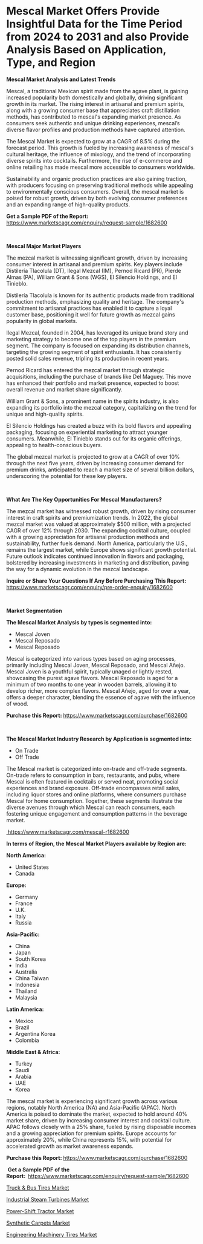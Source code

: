 <p><h1>Mescal Market Offers Provide Insightful Data for the Time Period from 2024 to 2031 and also Provide Analysis Based on Application, Type, and Region</h1></p><p><strong>Mescal Market Analysis and Latest Trends</strong></p>
<p><p>Mescal, a traditional Mexican spirit made from the agave plant, is gaining increased popularity both domestically and globally, driving significant growth in its market. The rising interest in artisanal and premium spirits, along with a growing consumer base that appreciates craft distillation methods, has contributed to mescal's expanding market presence. As consumers seek authentic and unique drinking experiences, mescal’s diverse flavor profiles and production methods have captured attention.</p><p>The Mescal Market is expected to grow at a CAGR of 8.5% during the forecast period. This growth is fueled by increasing awareness of mescal's cultural heritage, the influence of mixology, and the trend of incorporating diverse spirits into cocktails. Furthermore, the rise of e-commerce and online retailing has made mescal more accessible to consumers worldwide.</p><p>Sustainability and organic production practices are also gaining traction, with producers focusing on preserving traditional methods while appealing to environmentally conscious consumers. Overall, the mescal market is poised for robust growth, driven by both evolving consumer preferences and an expanding range of high-quality products.</p></p>
<p><strong>Get a Sample PDF of the Report:&nbsp;</strong> <a href="https://www.marketscagr.com/enquiry/request-sample/1682600?utm_campaign=1436&utm_medium=2&utm_source=Github&utm_content=ia&utm_term=15102024&utm_id=mescal">https://www.marketscagr.com/enquiry/request-sample/1682600</a></p>
<p>&nbsp;</p>
<p><strong>Mescal Major Market Players</strong></p>
<p><p>The mezcal market is witnessing significant growth, driven by increasing consumer interest in artisanal and premium spirits. Key players include Distilería Tlacolula (DT), Ilegal Mezcal (IM), Pernod Ricard (PR), Pierde Almas (PA), William Grant & Sons (WGS), El Silencio Holdings, and El Tinieblo.</p><p>Distilería Tlacolula is known for its authentic products made from traditional production methods, emphasizing quality and heritage. The company's commitment to artisanal practices has enabled it to capture a loyal customer base, positioning it well for future growth as mezcal gains popularity in global markets.</p><p>Ilegal Mezcal, founded in 2004, has leveraged its unique brand story and marketing strategy to become one of the top players in the premium segment. The company is focused on expanding its distribution channels, targeting the growing segment of spirit enthusiasts. It has consistently posted solid sales revenue, tripling its production in recent years.</p><p>Pernod Ricard has entered the mezcal market through strategic acquisitions, including the purchase of brands like Del Maguey. This move has enhanced their portfolio and market presence, expected to boost overall revenue and market share significantly.</p><p>William Grant & Sons, a prominent name in the spirits industry, is also expanding its portfolio into the mezcal category, capitalizing on the trend for unique and high-quality spirits.</p><p>El Silencio Holdings has created a buzz with its bold flavors and appealing packaging, focusing on experiential marketing to attract younger consumers. Meanwhile, El Tinieblo stands out for its organic offerings, appealing to health-conscious buyers.</p><p>The global mezcal market is projected to grow at a CAGR of over 10% through the next five years, driven by increasing consumer demand for premium drinks, anticipated to reach a market size of several billion dollars, underscoring the potential for these key players.</p></p>
<p>&nbsp;</p>
<p><strong>What Are The Key Opportunities For Mescal Manufacturers?</strong></p>
<p><p>The mezcal market has witnessed robust growth, driven by rising consumer interest in craft spirits and premiumization trends. In 2022, the global mezcal market was valued at approximately $500 million, with a projected CAGR of over 12% through 2030. The expanding cocktail culture, coupled with a growing appreciation for artisanal production methods and sustainability, further fuels demand. North America, particularly the U.S., remains the largest market, while Europe shows significant growth potential. Future outlook indicates continued innovation in flavors and packaging, bolstered by increasing investments in marketing and distribution, paving the way for a dynamic evolution in the mezcal landscape.</p></p>
<p><strong>Inquire or Share Your Questions If Any Before Purchasing This Report:</strong> <a href="https://www.marketscagr.com/enquiry/pre-order-enquiry/1682600?utm_campaign=1436&utm_medium=2&utm_source=Github&utm_content=ia&utm_term=15102024&utm_id=mescal">https://www.marketscagr.com/enquiry/pre-order-enquiry/1682600</a></p>
<p>&nbsp;</p>
<p><strong>Market Segmentation</strong></p>
<p><strong>The Mescal Market Analysis by types is segmented into:</strong></p>
<p><ul><li>Mescal Joven</li><li>Mescal Reposado</li><li>Mescal Reposado</li></ul></p>
<p><p>Mescal is categorized into various types based on aging processes, primarily including Mescal Joven, Mescal Reposado, and Mescal Añejo. Mescal Joven is a youthful spirit, typically unaged or lightly rested, showcasing the purest agave flavors. Mescal Reposado is aged for a minimum of two months to one year in wooden barrels, allowing it to develop richer, more complex flavors. Mescal Añejo, aged for over a year, offers a deeper character, blending the essence of agave with the influence of wood.</p></p>
<p><strong>Purchase this Report:&nbsp;</strong><a href="https://www.marketscagr.com/purchase/1682600?utm_campaign=1436&utm_medium=2&utm_source=Github&utm_content=ia&utm_term=15102024&utm_id=mescal">https://www.marketscagr.com/purchase/1682600</a></p>
<p>&nbsp;</p>
<p><strong>The Mescal Market Industry Research by Application is segmented into:</strong></p>
<p><ul><li>On Trade</li><li>Off Trade</li></ul></p>
<p><p>The Mescal market is categorized into on-trade and off-trade segments. On-trade refers to consumption in bars, restaurants, and pubs, where Mescal is often featured in cocktails or served neat, promoting social experiences and brand exposure. Off-trade encompasses retail sales, including liquor stores and online platforms, where consumers purchase Mescal for home consumption. Together, these segments illustrate the diverse avenues through which Mescal can reach consumers, each fostering unique engagement and consumption patterns in the beverage market.</p></p>
<p><a href="https://www.marketscagr.com/mescal-r1682600?utm_campaign=1436&utm_medium=2&utm_source=Github&utm_content=ia&utm_term=15102024&utm_id=mescal">&nbsp;https://www.marketscagr.com/mescal-r1682600</a></p>
<p><strong>In terms of Region, the Mescal Market Players available by Region are:</strong></p>
<p>
    <p> <strong> North America: </strong>
        <ul>
            <li>United States</li>
            <li>Canada</li>
        </ul>
        </p> 
    <p> <strong> Europe: </strong>
        <ul>
            <li>Germany</li>
            <li>France</li>
            <li>U.K.</li>
            <li>Italy</li>
            <li>Russia</li>
        </ul>
        </p> 
    <p> <strong> Asia-Pacific: </strong>
        <ul>
            <li>China</li>
            <li>Japan</li>
            <li>South Korea</li>
            <li>India</li>
            <li>Australia</li>
            <li>China Taiwan</li>
            <li>Indonesia</li>
            <li>Thailand</li>
            <li>Malaysia</li>
        </ul>
        </p> 
    <p> <strong> Latin America: </strong>
        <ul>
            <li>Mexico</li>
            <li>Brazil</li>
            <li>Argentina Korea</li>
            <li>Colombia</li>
        </ul>
        </p> 
    <p> <strong> Middle East & Africa: </strong>
        <ul>
            <li>Turkey</li>
            <li>Saudi</li>
            <li>Arabia</li>
            <li>UAE</li>
            <li>Korea</li>
        </ul>
    </p>
    </p>
<p><p>The mescal market is experiencing significant growth across various regions, notably North America (NA) and Asia-Pacific (APAC). North America is poised to dominate the market, expected to hold around 40% market share, driven by increasing consumer interest and cocktail culture. APAC follows closely with a 25% share, fueled by rising disposable incomes and a growing appreciation for premium spirits. Europe accounts for approximately 20%, while China represents 15%, with potential for accelerated growth as market awareness expands.</p></p>
<p><strong>Purchase this Report: </strong><a href="https://www.marketscagr.com/purchase/1682600?utm_campaign=1436&utm_medium=2&utm_source=Github&utm_content=ia&utm_term=15102024&utm_id=mescal">https://www.marketscagr.com/purchase/1682600</a></p>
<p>&nbsp;<strong>Get a Sample PDF of the Report:&nbsp;&nbsp;</strong><a href="https://www.marketscagr.com/enquiry/request-sample/1682600?utm_campaign=1436&utm_medium=2&utm_source=Github&utm_content=ia&utm_term=15102024&utm_id=mescal">https://www.marketscagr.com/enquiry/request-sample/1682600</a></p>
<p><strong></strong></p>
<p><p><a href="https://www.linkedin.com/pulse/truck-bus-tires-market-strategic-insights-product-evolution-jufdf?utm_campaign=1436&utm_medium=2&utm_source=Github&utm_content=ia&utm_term=15102024&utm_id=mescal">Truck & Bus Tires Market</a></p><p><a href="https://issuu.com/reportprime-2/docs/industrial-steam-turbines-market-si_12e70bfa0c073c?utm_campaign=1436&utm_medium=2&utm_source=Github&utm_content=ia&utm_term=15102024&utm_id=mescal">Industrial Steam Turbines Market</a></p><p><a href="https://www.linkedin.com/pulse/global-power-shift-tractor-market-opportunities-forecast-on1af?utm_campaign=1436&utm_medium=2&utm_source=Github&utm_content=ia&utm_term=15102024&utm_id=mescal">Power-Shift Tractor Market</a></p><p><a href="https://github.com/ChiragRP21/Market-Research-Report-List-6/blob/main/synthetic-carpets-market.md?utm_campaign=1436&utm_medium=2&utm_source=Github&utm_content=ia&utm_term=15102024&utm_id=mescal">Synthetic Carpets Market</a></p><p><a href="https://www.linkedin.com/pulse/engineering-machinery-tires-market-size-share-trends-analysis-btqtf?utm_campaign=1436&utm_medium=2&utm_source=Github&utm_content=ia&utm_term=15102024&utm_id=mescal">Engineering Machinery Tires Market</a></p></p>